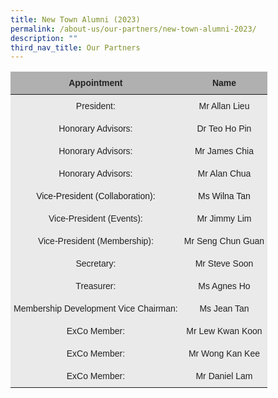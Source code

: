 ```yaml
---
title: New Town Alumni (2023)
permalink: /about-us/our-partners/new-town-alumni-2023/
description: ""
third_nav_title: Our Partners
---
```

<style type="text/css">
.tg  {border-collapse:collapse;border-spacing:0;}
.tg td{border-color:black;border-style:solid;border-width:0px;font-family:Arial, sans-serif;font-size:14px;
  overflow:hidden;padding:10px 5px;word-break:normal;}
.tg th{border-color:black;border-style:solid;border-width:0px;font-family:Arial, sans-serif;font-size:14px;
  font-weight:normal;overflow:hidden;padding:10px 5px;word-break:normal;}
.tg .tg-ii8k{background-color:#EAEAEA;color:#222;text-align:center;vertical-align:top}
.tg .tg-dwlh{background-color:#B0B0B0;color:#222;font-weight:bold;text-align:center;vertical-align:middle}
.tg .tg-3jxu{background-color:#eaeaea;text-align:center;vertical-align:top}
.tg .tg-ku5w{background-color:#EAEAEA;color:#222;text-align:center;vertical-align:middle}
</style>
<table class="tg">
<thead>
  <tr>
    <th class="tg-dwlh"><span style="color:#222;background-color:#B0B0B0">Appointment</span></th>
    <th class="tg-dwlh"><span style="color:#222;background-color:#B0B0B0">Name</span></th>
  </tr>
</thead>
<tbody>
  <tr>
    <td class="tg-ku5w"><span style="color:#222;background-color:#EAEAEA">President:</span><br></td>
    <td class="tg-ku5w"><span style="color:#222;background-color:#EAEAEA">Mr Allan Lieu</span><br></td>
  </tr>
  <tr>
    <td class="tg-ku5w"><span style="color:#222;background-color:#EAEAEA"> Honorary Advisors: </span></td>
    <td class="tg-ku5w"><span style="color:#222;background-color:#EAEAEA">Dr Teo Ho Pin </span><br></td>
  </tr>
  <tr>
    <td class="tg-ku5w"><span style="color:#222;background-color:#EAEAEA"> Honorary Advisors: </span></td>
    <td class="tg-ku5w"><span style="color:#222;background-color:#EAEAEA">Mr James Chia </span><br></td>
  </tr>
<tr>
    <td class="tg-ku5w"><span style="color:#222;background-color:#EAEAEA"> Honorary Advisors: </span></td>
    <td class="tg-ku5w"><span style="color:#222;background-color:#EAEAEA">Mr Alan Chua </span><br></td>
  </tr>
  <tr>
    <td class="tg-3jxu">Vice-President (Collaboration): </td>
    <td class="tg-3jxu"> <span style="font-weight:400;font-style:normal">Ms Wilna Tan</span></td>
  </tr>
  <tr>
    <td class="tg-ku5w"><span style="color:#222;background-color:#EAEAEA"> Vice-President (Events): </span><span style="font-weight:bold;color:black"> </span></td>
    <td class="tg-ii8k">Mr Jimmy Lim</td>
  </tr>
  <tr>
    <td class="tg-ku5w"><span style="color:#222;background-color:#EAEAEA">Vice-President (Membership): </span></td>
    <td class="tg-ku5w"><span style="color:#222;background-color:#EAEAEA">Mr Seng Chun Guan</span><br></td>
  </tr>
  <tr>
    <td class="tg-ku5w"><span style="color:#222;background-color:#EAEAEA">  Secretary:  </span></td>
    <td class="tg-ku5w"><span style="color:#222;background-color:#EAEAEA">Mr Steve Soon</span><br></td>
  </tr>
  <tr>
    <td class="tg-ku5w"><span style="color:#222;background-color:#EAEAEA">Treasurer: </span><br></td>
    <td class="tg-ku5w"><span style="color:#222;background-color:#EAEAEA"> Ms Agnes Ho</span></td>
  </tr>
  <tr>
    <td class="tg-ku5w"><span style="color:#222;background-color:#EAEAEA">Membership Development Vice Chairman:  </span><br></td>
    <td class="tg-ku5w"><span style="color:#222;background-color:#EAEAEA"> Ms Jean Tan</span></td>
  </tr>
  <tr>
    <td class="tg-ku5w"><span style="color:#222;background-color:#EAEAEA">ExCo Member:  </span><br></td>
    <td class="tg-ku5w"><span style="color:#222;background-color:#EAEAEA"> Mr Lew Kwan Koon</span></td>
  </tr>
  <tr>
    <td class="tg-ku5w"><span style="color:#222;background-color:#EAEAEA">ExCo Member:  </span><br></td>
    <td class="tg-ku5w"><span style="color:#222;background-color:#EAEAEA"> Mr Wong Kan Kee</span></td>
  </tr>
  <tr>
    <td class="tg-ku5w"><span style="color:#222;background-color:#EAEAEA">ExCo Member:  </span><br></td>
    <td class="tg-ku5w"><span style="color:#222;background-color:#EAEAEA"> Mr Daniel Lam</span></td>
  </tr>
</tbody>
</table>